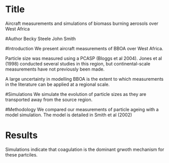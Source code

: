 # Title
Aircraft measurements and simulations of biomass burning aerosols over West Africa

#Author
Becky Steele
John Smith

#Introduction
We present aircraft measurements of BBOA over West Africa.

Particle size was measured using a PCASP (Bloggs et al 2004).
Jones et al (1998) conducted several studies in this region, but continental-scale measurements have not previously been made. 

A large uncertainty in modelling BBOA is the extent to which measurements in the literature can be applied at a regional scale.

#Simulations
We simulate the evolution of particle sizes as they are transported away from the source region.

#Methodology
We compared our measurements of particle ageing with a model simulation. 
The model is detailed in Smith et al (2002)

# Results
Simulations indicate that coagulation is the dominant grwoth mechanism for these partciles.
